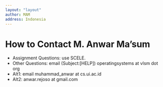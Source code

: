```yaml
---
layout: "layout"
author: MAM
address: Indonesia
---
```


# How to Contact M. Anwar Ma’sum

* Assignment Questions: use SCELE.
* Other Questions: email (Subject:[HELP]) operatingsystems at vlsm dot org
* Alt1: email muhammad_anwar at cs.ui.ac.id
* Alt2: anwar.rejoso at gmail.com

